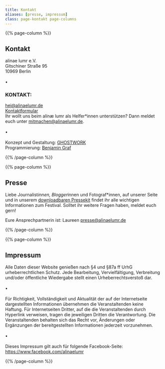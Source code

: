 ```yaml
---
title: Kontakt
aliases: [presse, impressum]
class: page-kontakt page-columns
---
```


{{% page-column %}}
## Kontakt

alinae lumr e.V.  
Gitschiner Straße 95  
10969 Berlin
<br>
<br>
•

### KONTAKT:

[hej@alinaelumr.de](mailto:hej@alinaelumr.de)  
[Kontaktformular](https://alinaelumr-shop.de/kontaktformular/)  
Ihr wollt uns beim alínæ lumr als Helfer*innen unterstützen? Dann meldet euch unter [mitmachen@alinaelumr.de](mailto:mitmachen@alinaelumr.de).  
<br>
•  
<br>
Konzept und Gestaltung: [GHOSTWORK](http://www.ghostwork.de/)  
Programmierung: [Benjamin Graf](https://bennigraf.de)

{{% /page-column %}}

{{% page-column %}}

## Presse

Liebe Journalist*innen, Blogger*innen und Fotograf*innen, auf unserer Seite und in unserem [downloadbaren Pressekit](pressekit.zip) findet ihr alle wichtigen Informationen zum Festival. Solltet ihr weitere Fragen haben, meldet euch gern!

Eure Ansprechpartnerin ist: Laureen [presse@alinaelumr.de](mailto:presse@alinaelumr.de)

{{% /page-column %}}

{{% page-column %}}

## Impressum

Alle Daten dieser Website genießen nach §4 und §87a ff UrhG urheberrechtlichen Schutz. Jede Bearbeitung, Vervielfältigung, Verbreitung und/oder öffentliche Wiedergabe stellt einen Urheberrechtsverstoß dar.  
<br>
•  
<br>
Für Richtigkeit, Vollständigkeit und Aktualität der auf der Internetseite dargestellten Informationen übernehmen die Veranstaltenden keine Haftung. Für Internetseiten Dritter, auf die die Veranstaltenden durch Hyperlink verweisen, tragen die jeweiligen Dritten die Verantwortung. Die Veranstaltenden behalten sich das Recht vor, Änderungen oder Ergänzungen der bereitgestellten Informationen jederzeit vorzunehmen.  
<br>
•  
<br>
Dieses Impressum gilt auch für folgende Facebook-Seite: https://www.facebook.com/alinaelumr

{{% /page-column %}}